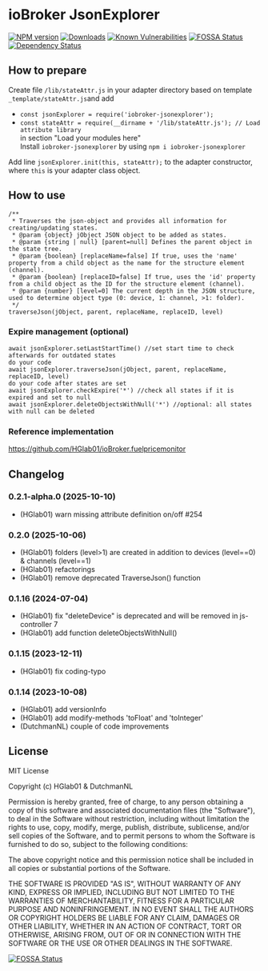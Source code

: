 # ioBroker JsonExplorer


[![NPM version](http://img.shields.io/npm/v/iobroker-jsonexplorer.svg)](https://www.npmjs.com/package/iobroker-jsonexplorer)
[![Downloads](https://img.shields.io/npm/dm/iobroker-jsonexplorer)](https://www.npmjs.com/package/iobroker-jsonexplorer)
[![Known Vulnerabilities](https://snyk.io/test/github/HGlab01/iobroker-jsonexplorer/badge.svg)](https://snyk.io/test/github/HGlab01/iobroker-jsonexplorer)
[![FOSSA Status](https://app.fossa.com/api/projects/git%2Bgithub.com%2FHGlab01%2FioBroker-jsonExplorer.svg?type=shield)](https://app.fossa.com/projects/git%2Bgithub.com%2FHGlab01%2FioBroker-jsonExplorer?ref=badge_shield)
[![Dependency Status](https://status.david-dm.org/gh/hglab01/iobroker-jsonexplorer.svg)](https://david-dm.org/HGlab01/iobroker-jsonexplorer)


## How to prepare
Create file `/lib/stateAttr.js` in your adapter directory based on template `_template/stateAttr.js`and add  
* `const jsonExplorer = require('iobroker-jsonexplorer');`
* `const stateAttr = require(__dirname + '/lib/stateAttr.js'); // Load attribute library`  
in section "Load your modules here"  
Install `iobroker-jsonexplorer` by using `npm i iobroker-jsonexplorer`  


Add line `jsonExplorer.init(this, stateAttr);` to the adapter constructor, where `this` is your adapter class object.  

## How to use
```
/**
 * Traverses the json-object and provides all information for creating/updating states.
 * @param {object} jObject JSON object to be added as states.
 * @param {string | null} [parent=null] Defines the parent object in the state tree.
 * @param {boolean} [replaceName=false] If true, uses the 'name' property from a child object as the name for the structure element (channel).
 * @param {boolean} [replaceID=false] If true, uses the 'id' property from a child object as the ID for the structure element (channel).
 * @param {number} [level=0] The current depth in the JSON structure, used to determine object type (0: device, 1: channel, >1: folder).
 */
traverseJson(jObject, parent, replaceName, replaceID, level)
```
### Expire management (optional)
```
await jsonExplorer.setLastStartTime() //set start time to check afterwards for outdated states
do your code
await jsonExplorer.traverseJson(jObject, parent, replaceName, replaceID, level)
do your code after states are set
await jsonExplorer.checkExpire('*') //check all states if it is expired and set to null
await jsonExplorer.deleteObjectsWithNull('*') //optional: all states with null can be deleted
```

### Reference implementation
https://github.com/HGlab01/ioBroker.fuelpricemonitor

## Changelog
<!--
    Placeholder for the next version (at the beginning of the line):
    ### __WORK IN PROGRESS__
-->
### 0.2.1-alpha.0 (2025-10-10)
* (HGlab01) warn missing attribute definition on/off #254

### 0.2.0 (2025-10-06)
* (HGlab01) folders (level>1) are created in addition to devices (level==0) & channels (level==1)
* (HGlab01) refactorings
* (HGlab01) remove deprecated TraverseJson() function

### 0.1.16 (2024-07-04)
* (HGlab01) fix "deleteDevice" is deprecated and will be removed in js-controller 7
* (HGlab01) add function deleteObjectsWithNull()

### 0.1.15 (2023-12-11)
* (HGlab01) fix coding-typo

### 0.1.14 (2023-10-08)
* (HGlab01) add versionInfo
* (HGlab01) add modify-methods 'toFloat' and 'toInteger'
* (DutchmanNL) couple of code improvements

## License
MIT License

Copyright (c) HGlab01 & DutchmanNL

Permission is hereby granted, free of charge, to any person obtaining a copy
of this software and associated documentation files (the "Software"), to deal
in the Software without restriction, including without limitation the rights
to use, copy, modify, merge, publish, distribute, sublicense, and/or sell
copies of the Software, and to permit persons to whom the Software is
furnished to do so, subject to the following conditions:

The above copyright notice and this permission notice shall be included in all
copies or substantial portions of the Software.

THE SOFTWARE IS PROVIDED "AS IS", WITHOUT WARRANTY OF ANY KIND, EXPRESS OR
IMPLIED, INCLUDING BUT NOT LIMITED TO THE WARRANTIES OF MERCHANTABILITY,
FITNESS FOR A PARTICULAR PURPOSE AND NONINFRINGEMENT. IN NO EVENT SHALL THE
AUTHORS OR COPYRIGHT HOLDERS BE LIABLE FOR ANY CLAIM, DAMAGES OR OTHER
LIABILITY, WHETHER IN AN ACTION OF CONTRACT, TORT OR OTHERWISE, ARISING FROM,
OUT OF OR IN CONNECTION WITH THE SOFTWARE OR THE USE OR OTHER DEALINGS IN THE
SOFTWARE.


[![FOSSA Status](https://app.fossa.com/api/projects/git%2Bgithub.com%2FHGlab01%2FioBroker-jsonExplorer.svg?type=large)](https://app.fossa.com/projects/git%2Bgithub.com%2FHGlab01%2FioBroker-jsonExplorer?ref=badge_large)
